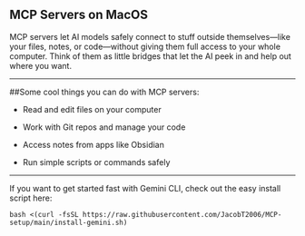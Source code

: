 ## MCP Servers on MacOS

MCP servers let AI models safely connect to stuff outside themselves—like your files, notes, or code—without giving them full access to your whole computer. Think of them as little bridges that let the AI peek in and help out where you want.

***

##Some cool things you can do with MCP servers:

- Read and edit files on your computer

- Work with Git repos and manage your code

- Access notes from apps like Obsidian

- Run simple scripts or commands safely

***

If you want to get started fast with Gemini CLI, check out the easy install script here:
``` 
bash <(curl -fsSL https://raw.githubusercontent.com/JacobT2006/MCP-setup/main/install-gemini.sh)
``` 
